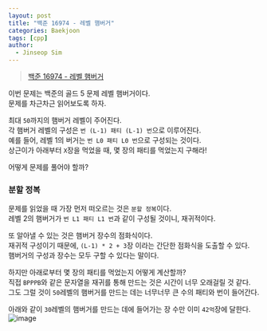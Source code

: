 ```yaml
---
layout: post
title: "백준 16974 - 레벨 햄버거"
categories: Baekjoon
tags: [cpp]
author:
  - Jinseop Sim
---
```

> [백준 16974 - 레벨 햄버거](https://www.acmicpc.net/problem/16974)

이번 문제는 백준의 골드 5 문제 레벨 햄버거이다.  
문제를 차근차근 읽어보도록 하자.  

최대 ```50```까지의 햄버거 레벨이 주어진다.  
각 햄버거 레벨의 구성은 ```번 (L-1) 패티 (L-1) 번```으로 이루어진다.  
예를 들어, 레벨 1의 버거는 ```번 L0 패티 L0 번```으로 구성되는 것이다.  
상근이가 아래부터 ```X```장을 먹었을 때, 몇 장의 패티를 먹었는지 구해라!  

어떻게 문제를 풀어야 할까?  

### 분할 정복
문제를 읽었을 때 가장 먼저 떠오르는 것은 ```분할 정복```이다.  
레벨 2의 햄버거가 ```번 L1 패티 L1 번```과 같이 구성될 것이니, 재귀적이다.  

또 알아낼 수 있는 것은 햄버거 장수의 점화식이다.  
재귀적 구성이기 때문에, ```(L-1) * 2 + 3```장 이라는 간단한 점화식을 도출할 수 있다.  
햄버거의 구성과 장수는 모두 구할 수 있다는 말이다.  

하지만 아래로부터 몇 장의 패티를 먹었는지 어떻게 계산할까?  
직접 ```BPPPB```와 같은 문자열을 재귀를 통해 만드는 것은 시간이 너무 오래걸릴 것 같다.  
그도 그럴 것이 ```50```레벨의 햄버거를 만드는 데는 너무너무 큰 수의 패티와 번이 들어간다.  

아래와 같이 ```30```레벨의 햄버거를 만드는 데에 들어가는 장 수만 이미 ```42억```장에 달한다.  
![image](https://github.com/Jinseop-Sim/Jinseop-Sim.github.io/assets/71700079/0adf7dd1-7579-4e08-8369-f5bfee40b632)  

